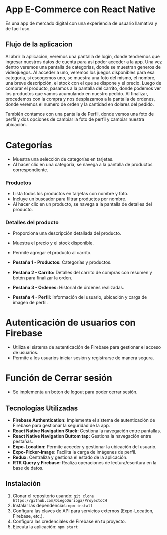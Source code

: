 # App E-Commerce con React Native
Es una app de mercado digital con una experiencia de usuario llamativa y de facil uso.

## Flujo de la aplicacion
Al abrir la aplicacion, veremos una pantalla de login, donde tendremos que ingresar nuestros datos de cuenta para asi poder acceder a la app.
Una vez dentro veremos una pantalla de categorias, donde se muestran generos de videojuegos. Al acceder a uno, veremos los juegos disponibles para esa categoria,
si escogemos uno, se muestra una foto del mismo, el nombre, una breve descripción, el stock con el que se dispone y el precio.
Luego de comprar el producto, pasamos a la pantalla del carrito, donde podemos ver los productos que vamos acumulando en nuestro pedido.
Al finalizar, procedemos con la compra y nos desplazamos a la pantalla de ordenes, donde veremos el numero de orden y la cantidad en dolares del pedido.

También contamos con una pantalla de Perfil, donde vemos una foto de perfil y dos opciones de cambiar la foto de perfil y cambiar nuestra ubicación.

# Categorías
- Muestra una selección de categorías en tarjetas.
- Al hacer clic en una categoría, se navega a la pantalla de productos correspondiente.

### Productos
- Lista todos los productos en tarjetas con nombre y foto.
- Incluye un buscador para filtrar productos por nombre.
- Al hacer clic en un producto, se navega a la pantalla de detalles del producto.

### Detalles del producto
- Proporciona una descripción detallada del producto.
- Muestra el precio y el stock disponible.
- Permite agregar el producto al carrito.

- **Pestaña 1 - Productos:** Categorías y productos.
- **Pestaña 2 - Carrito:** Detalles del carrito de compras con resumen y botón para finalizar la orden.
- **Pestaña 3 - Órdenes:** Historial de órdenes realizadas.
- **Pestaña 4 - Perfil:** Información del usuario, ubicación y carga de imagen de perfil.

# Autenticación de usuarios con Firebase
- Utiliza el sistema de autenticación de Firebase para gestionar el acceso de usuarios.
- Permite a los usuarios iniciar sesión y registrarse de manera segura.

# Función de Cerrar sesión
- Se implementa un boton de logout para poder cerrar sesión.

## Tecnologías Utilizadas
- **Firebase Authentication:** Implementa el sistema de autenticación de Firebase para gestionar la seguridad de la app.
- **React Native Navigation Stack:** Gestiona la navegación entre pantallas.
- **React Native Navigation Buttom tap:** Gestiona la navegación entre pestañas.
- **Expo-Location:** Permite acceder y gestionar la ubicación del usuario.
- **Expo-Picker-Image:** Facilita la carga de imágenes de perfil.
- **Redux:** Centraliza y gestiona el estado de la aplicación.
- **RTK Query y Firebase:** Realiza operaciones de lectura/escritura en la base de datos.

## Instalación
1. Clonar el repositorio usando: `git clone https://github.com/DiegoQurioga/ProyectoCH`
2. Instalar las dependencias: `npm install`
3. Configura las claves de API para servicios externos (Expo-Location, Firebase, etc.).
4. Configura las credenciales de Firebase en tu proyecto.
5. Ejecuta la aplicación: `npm start`